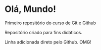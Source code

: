 # Olá, Mundo!
 Primeiro repositório do curso de Git e Github

 Repositório criado para fins didáticos.
 
 Linha adicionada direto pelo Github. OMG!

